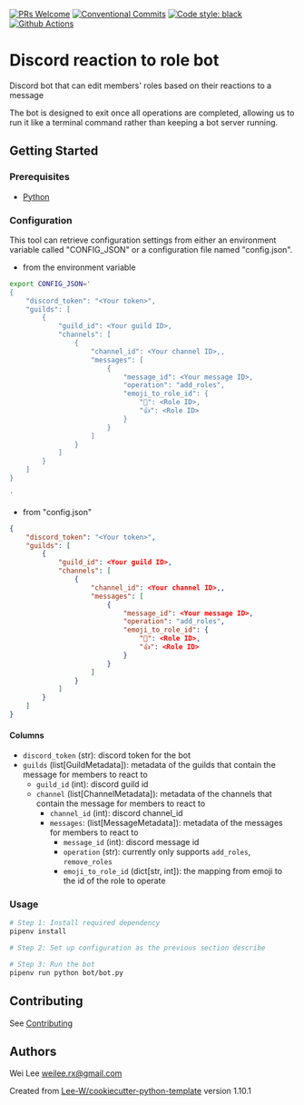 [![PRs Welcome](https://img.shields.io/badge/PRs-welcome-brightgreen.svg?style=flat-square)](http://makeapullrequest.com) [![Conventional Commits](https://img.shields.io/badge/Conventional%20Commits-1.0.0-yellow.svg?style=flat-square)](https://conventionalcommits.org) [![Code style: black](https://img.shields.io/badge/code%20style-black-000000.svg)](https://github.com/psf/black) [![Github Actions](https://github.com/Lee-W/discord_reaction_to_role_bot/actions/workflows/python-check.yaml/badge.svg)](https://github.com/Lee-W/discord_reaction_to_role_bot/actions/workflows/python-check.yaml)

# Discord reaction to role bot

Discord bot that can edit members' roles based on their reactions to a message

The bot is designed to exit once all operations are completed, allowing us to run it like a terminal command rather than keeping a bot server running.

## Getting Started

### Prerequisites
* [Python](https://www.python.org/downloads/)

### Configuration

This tool can retrieve configuration settings from either an environment variable called "CONFIG_JSON" or a configuration file named "config.json".

* from the environment variable

```sh
export CONFIG_JSON='
{
    "discord_token": "<Your token>",
    "guilds": [
        {
            "guild_id": <Your guild ID>,
            "channels": [
                {
                    "channel_id": <Your channel ID>,,
                    "messages": [
                        {
                            "message_id": <Your message ID>,
                            "operation": "add_roles",
                            "emoji_to_role_id": {
                                "💯": <Role ID>,
                                "👍": <Role ID>
                            }
                        }
                    ]
                }
            ]
        }
    ]
}

'
```

* from "config.json"

```json
{
    "discord_token": "<Your token>",
    "guilds": [
        {
            "guild_id": <Your guild ID>,
            "channels": [
                {
                    "channel_id": <Your channel ID>,,
                    "messages": [
                        {
                            "message_id": <Your message ID>,
                            "operation": "add_roles",
                            "emoji_to_role_id": {
                                "💯": <Role ID>,
                                "👍": <Role ID>
                            }
                        }
                    ]
                }
            ]
        }
    ]
}

```

#### Columns
* `discord_token` (str): discord token for the bot
* `guilds` (list[GuildMetadata]): metadata of the guilds that contain the message for members to react to
    * `guild_id` (int): discord guild id
    * `channel` (list[ChannelMetadata]): metadata of the channels that contain the message for members to react to
        * `channel_id` (int): discord channel_id
        * `messages`: (list[MessageMetadata]): metadata of the messages for members to react to
            * `message_id` (int): discord message id
            * `operation` (str): currently only supports `add_roles`, `remove_roles`
            * `emoji_to_role_id` (dict[str, int]): the mapping from emoji to the id of the role to operate

### Usage

```sh
# Step 1: Install required dependency
pipenv install

# Step 2: Set up configuration as the previous section describe

# Step 3: Run the bot
pipenv run python bot/bot.py
```

## Contributing
See [Contributing](contributing.md)

## Authors
Wei Lee <weilee.rx@gmail.com>

Created from [Lee-W/cookiecutter-python-template](https://github.com/Lee-W/cookiecutter-python-template/tree/1.10.1) version 1.10.1
